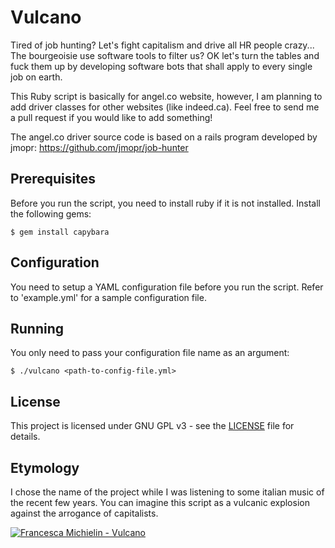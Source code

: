 # Vulcano

Tired of job hunting? Let's fight capitalism and drive all HR people crazy...
The bourgeoisie use software tools to filter us? OK let's turn the tables and fuck them up by
developing software bots that shall apply to every single job on earth.

This Ruby script is basically for angel.co website, however, I am planning
to add driver classes for other websites (like indeed.ca). Feel free
to send me a pull request if you would like to add something!

The angel.co driver source code is based on a rails program developed
by jmopr: https://github.com/jmopr/job-hunter

## Prerequisites

Before you run the script, you need to install ruby if it is not installed.
Install the following gems:

```
$ gem install capybara
```

## Configuration

You need to setup a YAML configuration file before you run the script.
Refer to 'example.yml' for a sample configuration file.

## Running

You only need to pass your configuration file name as an argument:

```
$ ./vulcano <path-to-config-file.yml>
```

## License

This project is licensed under GNU GPL v3 - see the [LICENSE](LICENSE) file for details.

## Etymology

I chose the name of the project while I was listening to some italian music of
the recent few years. You can imagine this script as a vulcanic explosion against 
the arrogance of capitalists.

[![Francesca Michielin - Vulcano](http://img.youtube.com/vi/pkN_APXy8TE/0.jpg)](http://www.youtube.com/watch?v=pkN_APXy8TE)

